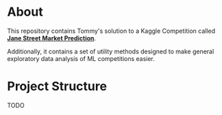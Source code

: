 # About
This repository contains Tommy's solution to a Kaggle Competition called [**Jane Street Market Prediction**](https://www.kaggle.com/c/jane-street-market-prediction). 

Additionally, it contains a set of utility methods designed to make general exploratory data analysis of ML competitions easier. 

# Project Structure
TODO

